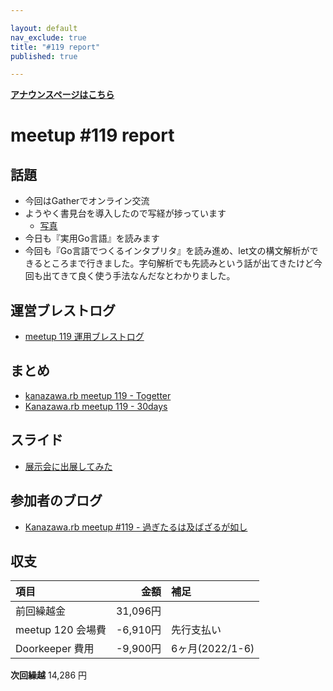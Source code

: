 ```yaml
---

layout: default
nav_exclude: true
title: "#119 report"
published: true

---
```


<div style="text-align: left;"><a href="/119/"><strong>アナウンスページはこちら</strong></a></div>

# meetup #119 report

## 話題

* 今回はGatherでオンライン交流
* ようやく書見台を導入したので写経が捗っています
  + [写真](https://twitter.com/TAKAyuki_atkwsk/status/1548183201738137602/photo/1)
* 今日も『実用Go言語』を読みます
* 今回も『Go言語でつくるインタプリタ』を読み進め、let文の構文解析ができるところまで行きました。字句解析でも先読みという話が出てきたけど今回も出てきて良く使う手法なんだなとわかりました。

## 運営ブレストログ

* [meetup 119 運用ブレストログ](https://github.com/kanazawarb/meetup/wiki/meetup-119-%E9%81%8B%E7%94%A8%E3%83%96%E3%83%AC%E3%82%B9%E3%83%88%E3%83%AD%E3%82%B0)

## まとめ

* [kanazawa.rb meetup 119 - Togetter](https://togetter.com/li/1918549)
* [Kanazawa.rb meetup 119 - 30days](https://30d.jp/kzrb/109)

## スライド

* [展示会に出展してみた](https://speakerdeck.com/izawa/zhan-shi-hui-nichu-zhan-sitemita)

## 参加者のブログ

* [Kanazawa\.rb meetup \#119 \- 過ぎたるは及ばざるが如し](https://cotton-desu.hatenablog.com/entry/2022/07/28/130000)


## 収支

|項目                           |金額         |補足                                               |
|:------------------------------|------------:|:--------------------------------------------------|
| 前回繰越金                    |       31,096円 |                                                   |
| meetup 120 会場費              |    -6,910円 | 先行支払い                                        |
| Doorkeeper 費用              |    -9,900円 | 6ヶ月(2022/1-6)                              |

**次回繰越**  14,286 円
